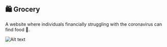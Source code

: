 ## 🛍️ Grocery

A website where individuals financially struggling with the coronavirus can find food 🥔. 

![Alt text](https://github.com/ZumbaMaster313/Grocery/blob/master/images/groceryImage.JPG "Proxy")
